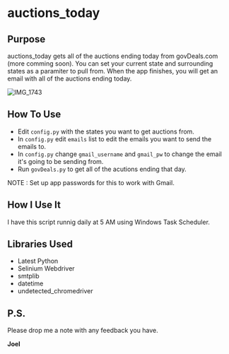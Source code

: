 # auctions_today

## Purpose
auctions_today gets all of the auctions ending today from govDeals.com (more comming soon).
You can set your current state and surrounding states as a paramiter to pull from.
When the app finishes, you will get an email with all of the auctions ending today.

![IMG_1743](https://github.com/joel-1080p/auctions_today/assets/156847809/9d2080fd-95f8-4b50-9c98-e2a846b92216)

## How To Use
- Edit `config.py` with the states you want to get auctions from.
- In `config.py` edit `emails` list to edit the emails you want to send the emails to.
- In `config.py` change `gmail_username` and `gmail_pw` to change the email it's going to be sending from.
- Run `govDeals.py` to get all of the acutions ending that day.

NOTE : Set up app passwords for this to work with Gmail.

## How I Use It
I have this script runnig daily at 5 AM using Windows Task Scheduler.

## Libraries Used
- Latest Python
- Selinium Webdriver
- smtplib
- datetime
- undetected_chromedriver

## P.S.

Please drop me a note with any feedback you have.

**Joel**
